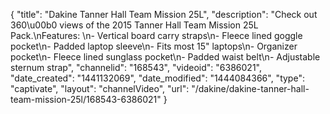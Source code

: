 {
    "title": "Dakine Tanner Hall Team Mission 25L",
    "description": "Check out 360\u00b0 views of the 2015 Tanner Hall Team Mission 25L Pack.\nFeatures: \n- Vertical board carry straps\n- Fleece lined goggle pocket\n- Padded laptop sleeve\n- Fits most 15\" laptops\n- Organizer pocket\n- Fleece lined sunglass pocket\n- Padded waist belt\n- Adjustable sternum strap",
    "channelid": "168543",
    "videoid": "6386021",
    "date_created": "1441132069",
    "date_modified": "1444084366",
    "type": "captivate",
    "layout": "channelVideo",
    "url": "\/dakine\/dakine-tanner-hall-team-mission-25l\/168543-6386021"
}